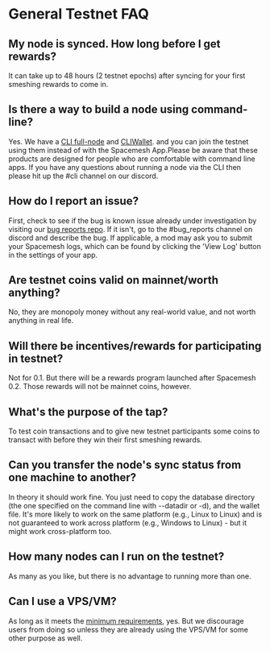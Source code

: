 # General Testnet FAQ

## My node is synced. How long before I get rewards?

It can take up to 48 hours (2 testnet epochs) after syncing for your first smeshing rewards to come in.

## Is there a way to build a node using command-line?

Yes. We have a [CLI full-node](https://github.com/spacemeshos/go-spacemesh) and [CLIWallet](https://github.com/spacemeshos/cli-wallet). and you can join the testnet using them instead of with the Spacemesh App.Please be aware that these products are designed for people who are comfortable with command line apps. If you have any questions about running a node via the CLI then please hit up the #cli channel on our discord.

## How do I report an issue?

First, check to see if the bug is known issue already under investigation by visiting our [bug reports repo](https://github.com/spacemeshos/bug-reports/issues). If it isn't, go to the #bug_reports channel on discord and describe the bug. If applicable, a mod may ask you to submit your Spacemesh logs, which can be found by clicking the 'View Log' button in the settings of your app.

## Are testnet coins valid on mainnet/worth anything?

No, they are monopoly money without any real-world value, and not worth anything in real life.

## Will there be incentives/rewards for participating in testnet?

Not for 0.1. But there will be a rewards program launched after Spacemesh 0.2. Those rewards will not be mainnet coins, however.

## What's the purpose of the tap?

To test coin transactions and to give new testnet participants some coins to transact with before they win their first smeshing rewards.

## Can you transfer the node's sync status from one machine to another?

In theory it should work fine. You just need to copy the database directory (the one specified on the command line with --datadir or -d), and the wallet file. It's more likely to work on the same platform (e.g., Linux to Linux) and is not guaranteed to work across platform (e.g., Windows to Linux) - but it might work cross-platform too.

## How many nodes can I run on the testnet?

As many as you like, but there is no advantage to running more than one.

## Can I use a VPS/VM?

As long as it meets the [minimum requirements](requirements.md), yes. But we discourage users from doing so unless they are already using the VPS/VM for some other purpose as well.
